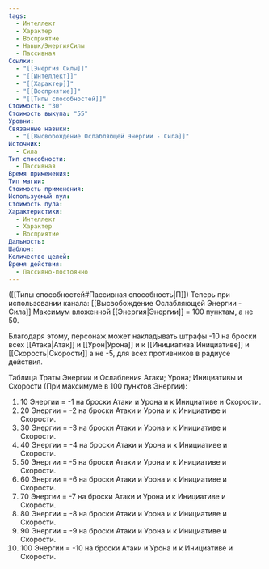 ```yaml
---
tags:
  - Интеллект
  - Характер
  - Восприятие
  - Навык/ЭнергияСилы
  - Пассивная
Ссылки:
  - "[[Энергия Силы]]"
  - "[[Интеллект]]"
  - "[[Характер]]"
  - "[[Восприятие]]"
  - "[[Типы способностей]]"
Стоимость: "30"
Стоимость выкупа: "55"
Уровни: 
Связанные навыки:
  - "[[Высвобождение Ослабляющей Энергии - Сила]]"
Источник:
  - Сила
Тип способности:
  - Пассивная
Время применения: 
Тип магии: 
Стоимость применения: 
Используемый пул: 
Стоимость пула: 
Характеристики:
  - Интеллект
  - Характер
  - Восприятие
Дальность: 
Шаблон: 
Количество целей: 
Время действия:
  - Пассивно-постоянно
---
```

([[Типы способностей#Пассивная способность|П]]) Теперь при использовании канала: [[Высвобождение Ослабляющей Энергии - Сила]] Максимум вложенной [[Энергия|Энергии]] = 100 пунктам, а не 50.

Благодаря этому, персонаж может накладывать штрафы -10 на броски всех [[Атака|Атак]] и [[Урон|Урона]] и к [[Инициатива|Инициативе]] и [[Скорость|Скорости]]  а не -5, для всех противников в радиусе действия. 

Таблица Траты Энергии и Ослабления Атаки; Урона; Инициативы и Скорости
(При максимуме в 100 пунктов Энергии):

1. 10 Энергии = -1 на броски Атаки и Урона и к Инициативе и Скорости.
2. 20 Энергии = -2 на броски Атаки и Урона и к Инициативе и Скорости.
3. 30 Энергии = -3 на броски Атаки и Урона и к Инициативе и Скорости.
4. 40 Энергии = -4 на броски Атаки и Урона и к Инициативе и Скорости. 
5. 50 Энергии = -5 на броски Атаки и Урона и к Инициативе и Скорости.
6. 60 Энергии = -6 на броски Атаки и Урона и к Инициативе и Скорости.
7. 70 Энергии = -7 на броски Атаки и Урона и к Инициативе и Скорости.
8. 80 Энергии = -8 на броски Атаки и Урона и к Инициативе и Скорости.
9. 90 Энергии = -9 на броски Атаки и Урона и к Инициативе и Скорости.
10. 100 Энергии = -10 на броски Атаки и Урона и к Инициативе и Скорости.